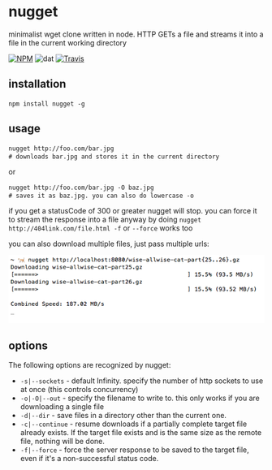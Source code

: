 # nugget

minimalist wget clone written in node. HTTP GETs a file and streams it into a file in the current working directory

[![NPM](https://nodei.co/npm/nugget.png?global=true)](https://nodei.co/npm/nugget/)
![dat](http://img.shields.io/badge/Development%20sponsored%20by-dat-green.svg?style=flat)
[![Travis](http://img.shields.io/travis/maxogden/nugget.svg?style=flat)](https://travis-ci.org/maxogden/nugget)

## installation

```
npm install nugget -g
```

## usage

```
nugget http://foo.com/bar.jpg
# downloads bar.jpg and stores it in the current directory
```

or

```
nugget http://foo.com/bar.jpg -O baz.jpg
# saves it as baz.jpg. you can also do lowercase -o
```

if you get a statusCode of 300 or greater nugget will stop. you can force it to stream the response into a file anyway by doing `nugget http://404link.com/file.html -f` or `--force` works too

you can also download multiple files, just pass multiple urls:

![download multiple](multiple.png)

## options

The following options are recognized by nugget:

 * `-s|--sockets` - default Infinity. specify the number of http sockets to use at once (this controls concurrency)
 * `-o|-O|--out` - specify the filename to write to. this only works if you are downloading a single file
 * `-d|--dir` - save files in a directory other than the current one.
 * `-c|--continue` - resume downloads if a partially complete target file already exists. If the target file exists and is the same size as the remote file, nothing will be done.
 * `-f|--force` - force the server response to be saved to the target file, even if it's a non-successful status code.
